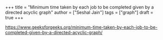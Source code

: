+++
title = "Minimum time taken by each job to be completed given by a directed acyclic graph"
author = ["Seshal Jain"]
tags = ["graph"]
draft = true
+++

<https://www.geeksforgeeks.org/minimum-time-taken-by-each-job-to-be-completed-given-by-a-directed-acyclic-graph/>
